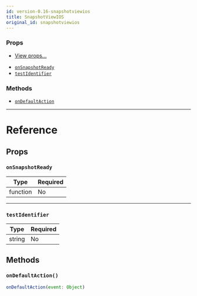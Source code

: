 ```yaml
---
id: version-0.16-snapshotviewios
title: SnapshotViewIOS
original_id: snapshotviewios
---
```

### Props

* [View props...](view.md#props)
- [`onSnapshotReady`](snapshotviewios.md#onsnapshotready)
- [`testIdentifier`](snapshotviewios.md#testidentifier)




### Methods

- [`onDefaultAction`](snapshotviewios.md#ondefaultaction)




---

# Reference

## Props

### `onSnapshotReady`



| Type | Required |
| - | - |
| function | No |




---

### `testIdentifier`



| Type | Required |
| - | - |
| string | No |






## Methods

### `onDefaultAction()`

```javascript
onDefaultAction(event: Object)
```



